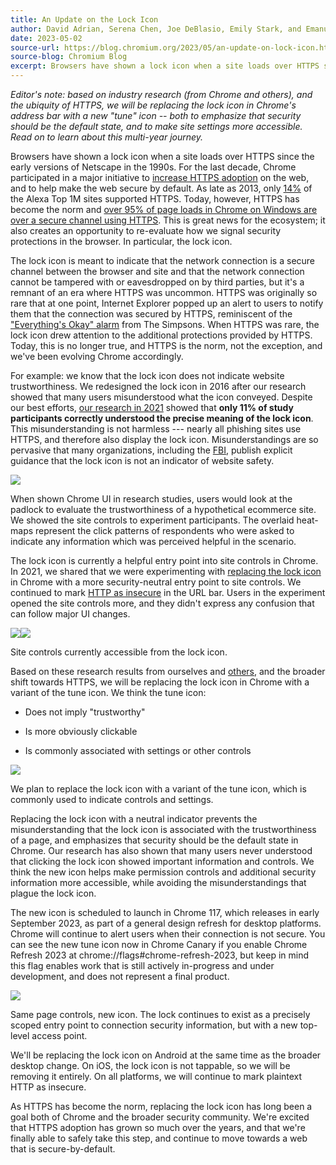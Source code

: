 ```yaml
---
title: An Update on the Lock Icon
author: David Adrian, Serena Chen, Joe DeBlasio, Emily Stark, and Emanuel von Zezschwitz, and the rest of Chrome Trusty Transport
date: 2023-05-02
source-url: https://blog.chromium.org/2023/05/an-update-on-lock-icon.html
source-blog: Chromium Blog
excerpt: Browsers have shown a lock icon when a site loads over HTTPS since the early versions of Netscape in the 1990s. For the last decade, Chrome participated in a major initiative to increase HTTPS adoption on the web, and to help make the web secure by default. As late as 2013, only 14% of the Alexa Top 1M sites supported HTTPS. Today, however, HTTPS has become the norm and over 95% of page loads in Chrome on Windows are over a secure channel using HTTPS. This is great news for the ecosystem; it also creates an opportunity to re-evaluate how we signal security protections in the browser. In particular, the lock icon.
---
```


_Editor's note: based on industry research (from Chrome and others), and the ubiquity of HTTPS, we will be replacing the lock icon in Chrome's address bar with a new "tune" icon -- both to emphasize that security should be the default state, and to make site settings more accessible. Read on to learn about this multi-year journey._

Browsers have shown a lock icon when a site loads over HTTPS since the early versions of Netscape in the 1990s. For the last decade, Chrome participated in a major initiative to [increase HTTPS adoption](https://www.usenix.org/conference/enigma2017/conference-program/presentation/schechter) on the web, and to help make the web secure by default. As late as 2013, only [14%](https://jhalderm.com/pub/papers/https-imc13.pdf) of the Alexa Top 1M sites supported HTTPS. Today, however, HTTPS has become the norm and [over 95% of page loads in Chrome on Windows are over a secure channel using HTTPS](https://transparencyreport.google.com/https/overview?hl=en). This is great news for the ecosystem; it also creates an opportunity to re-evaluate how we signal security protections in the browser. In particular, the lock icon.

The lock icon is meant to indicate that the network connection is a secure channel between the browser and site and that the network connection cannot be tampered with or eavesdropped on by third parties, but it's a remnant of an era where HTTPS was uncommon. HTTPS was originally so rare that at one point, Internet Explorer popped up an alert to users to notify them that the connection was secured by HTTPS, reminiscent of the ["Everything's Okay" alarm](https://simpsons.fandom.com/wiki/Everything%27s_Okay_Alarm) from The Simpsons. When HTTPS was rare, the lock icon drew attention to the additional protections provided by HTTPS. Today, this is no longer true, and HTTPS is the norm, not the exception, and we've been evolving Chrome accordingly.

For example: we know that the lock icon does not indicate website trustworthiness. We redesigned the lock icon in 2016 after our research showed that many users misunderstood what the icon conveyed. Despite our best efforts, [our research in 2021](https://research.google/pubs/pub51481/) showed that **only 11% of study participants correctly understood the precise meaning of the lock icon**. This misunderstanding is not harmless --- nearly all phishing sites use HTTPS, and therefore also display the lock icon. Misunderstandings are so pervasive that many organizations, including the [FBI](https://www.ic3.gov/Media/Y2019/PSA190610), publish explicit guidance that the lock icon is not an indicator of website safety.

[![](https://blogger.googleusercontent.com/img/b/R29vZ2xl/AVvXsEjBq_FRtvQmEwYveEh-SJ5K9ocrgYOLbU97Z5oT3xiS9m4gUUddYzGJ00pxKJ8TvMQZ13I3h_MGDOw3TdaJeGditVMPO-8I950E1i7cexj1x3GBtf3bPcm92YWqsfwS0C51743MEQpSWNbnUBgWEEpy7S-edVk1DTvakNQkLvBSFsxAgDAEQps1bx23Ww/s1314/heatmap.png)](https://blogger.googleusercontent.com/img/b/R29vZ2xl/AVvXsEjBq_FRtvQmEwYveEh-SJ5K9ocrgYOLbU97Z5oT3xiS9m4gUUddYzGJ00pxKJ8TvMQZ13I3h_MGDOw3TdaJeGditVMPO-8I950E1i7cexj1x3GBtf3bPcm92YWqsfwS0C51743MEQpSWNbnUBgWEEpy7S-edVk1DTvakNQkLvBSFsxAgDAEQps1bx23Ww/s1314/heatmap.png)

When shown Chrome UI in research studies, users would look at the padlock to evaluate the trustworthiness of a hypothetical ecommerce site. We showed the site controls to experiment participants. The overlaid heat-maps represent the click patterns of respondents who were asked to indicate any information which was perceived helpful in the scenario.

The lock icon is currently a helpful entry point into site controls in Chrome. In 2021, we shared that we were experimenting with [replacing the lock icon](https://blog.chromium.org/2021/07/increasing-https-adoption.html) in Chrome with a more security-neutral entry point to site controls. We continued to mark [HTTP as insecure](https://blog.google/products/chrome/milestone-chrome-security-marking-http-not-secure/) in the URL bar. Users in the experiment opened the site controls more, and they didn't express any confusion that can follow major UI changes.

[![](https://blogger.googleusercontent.com/img/b/R29vZ2xl/AVvXsEgRlMaXduiXZSOPgMTX6_aNrz8Lv-JoriuiHaiK__ZhRN5iSfy0QGKndAwXe3jRPvpaWmPRDhWJP_Eujn0AsWPEqO-RSNQfpxcU7AZlKzS4yiv-c1tGnhH_94ddjG37iLua0rCvtO7aJFR9bl61rOwIuWlwu1hlMXjrM064ZTF_31xD681Su0VcGGYA3Q/s860/site-controls.png)](https://blogger.googleusercontent.com/img/b/R29vZ2xl/AVvXsEgRlMaXduiXZSOPgMTX6_aNrz8Lv-JoriuiHaiK__ZhRN5iSfy0QGKndAwXe3jRPvpaWmPRDhWJP_Eujn0AsWPEqO-RSNQfpxcU7AZlKzS4yiv-c1tGnhH_94ddjG37iLua0rCvtO7aJFR9bl61rOwIuWlwu1hlMXjrM064ZTF_31xD681Su0VcGGYA3Q/s860/site-controls.png)[![](https://blogger.googleusercontent.com/img/b/R29vZ2xl/AVvXsEi9xAuoobZuThsUwFML3p9WT-BFW_0GRfbUlqoJuBuVt2lFymZaSmPzb0rqZ4ybodEErBHewbAPV6RD6ap3yTBAlcokOVFszspAiNaDt6W7DpvHvujPehuHraQNAZZwxwd3AhfZu3XSBJVNDkrw1EuwdK3khtFQ0hEJAXa8UZGCpmjbjFvW3xqRRFittg/s692/site-controls-small.png)](https://blogger.googleusercontent.com/img/b/R29vZ2xl/AVvXsEi9xAuoobZuThsUwFML3p9WT-BFW_0GRfbUlqoJuBuVt2lFymZaSmPzb0rqZ4ybodEErBHewbAPV6RD6ap3yTBAlcokOVFszspAiNaDt6W7DpvHvujPehuHraQNAZZwxwd3AhfZu3XSBJVNDkrw1EuwdK3khtFQ0hEJAXa8UZGCpmjbjFvW3xqRRFittg/s692/site-controls-small.png)

Site controls currently accessible from the lock icon.

Based on these research results from ourselves and [others](https://ieeexplore.ieee.org/document/4223213), and the broader shift towards HTTPS, we will be replacing the lock icon in Chrome with a variant of the tune icon. We think the tune icon:

-   Does not imply "trustworthy"

-   Is more obviously clickable

-   Is commonly associated with settings or other controls

[![](https://blogger.googleusercontent.com/img/b/R29vZ2xl/AVvXsEgugOcJZQTuZzMo-ker60pSIzOIfBPPIV7Gq_7nmOU9lVqJWZ-qyurLC-Pj3lrPrrh-pemoJC6Ix27Dam2LmNasddSS21m37_7YV8qbC2MPE8j1gEIcBqcMqSAvhq5WnAJ34OV3IZYoqhivJo0oN3C2A4NWA0csosSV4jFIbqhOopCrXwKPFu96oW6_Yg/s1600/tune.png)](https://blogger.googleusercontent.com/img/b/R29vZ2xl/AVvXsEgugOcJZQTuZzMo-ker60pSIzOIfBPPIV7Gq_7nmOU9lVqJWZ-qyurLC-Pj3lrPrrh-pemoJC6Ix27Dam2LmNasddSS21m37_7YV8qbC2MPE8j1gEIcBqcMqSAvhq5WnAJ34OV3IZYoqhivJo0oN3C2A4NWA0csosSV4jFIbqhOopCrXwKPFu96oW6_Yg/s288/tune.png)

We plan to replace the lock icon with a variant of the tune icon, which is commonly used to indicate controls and settings.

Replacing the lock icon with a neutral indicator prevents the misunderstanding that the lock icon is associated with the trustworthiness of a page, and emphasizes that security should be the default state in Chrome. Our research has also shown that many users never understood that clicking the lock icon showed important information and controls. We think the new icon helps make permission controls and additional security information more accessible, while avoiding the misunderstandings that plague the lock icon.

The new icon is scheduled to launch in Chrome 117, which releases in early September 2023, as part of a general design refresh for desktop platforms. Chrome will continue to alert users when their connection is not secure. You can see the new tune icon now in Chrome Canary if you enable Chrome Refresh 2023 at chrome://flags#chrome-refresh-2023, but keep in mind this flag enables work that is still actively in-progress and under development, and does not represent a final product.

[![](https://blogger.googleusercontent.com/img/b/R29vZ2xl/AVvXsEh42uF3vHKMYdRxs7Pn3IWFieNo15A49lukAYJ_WzOOgfN1frqfnkh45T-pUdZdIW-caFj1tA8IGBRRjgra_jd2JQ6igjESnX2xYieuWgA3aP4E7QU4mif8OrA7XAPwyURpVQ5azwDXe8NnuxjmV_4nnVEvc-YPBq76tcCOzBAS8pjQDNt-rKM88M3q6A/s1040/new-site-controls.png)](https://blogger.googleusercontent.com/img/b/R29vZ2xl/AVvXsEh42uF3vHKMYdRxs7Pn3IWFieNo15A49lukAYJ_WzOOgfN1frqfnkh45T-pUdZdIW-caFj1tA8IGBRRjgra_jd2JQ6igjESnX2xYieuWgA3aP4E7QU4mif8OrA7XAPwyURpVQ5azwDXe8NnuxjmV_4nnVEvc-YPBq76tcCOzBAS8pjQDNt-rKM88M3q6A/s1040/new-site-controls.png)

Same page controls, new icon. The lock continues to exist as a precisely scoped entry point to connection security information, but with a new top-level access point.

We'll be replacing the lock icon on Android at the same time as the broader desktop change. On iOS, the lock icon is not tappable, so we will be removing it entirely. On all platforms, we will continue to mark plaintext HTTP as insecure.

As HTTPS has become the norm, replacing the lock icon has long been a goal both of Chrome and the broader security community. We're excited that HTTPS adoption has grown so much over the years, and that we're finally able to safely take this step, and continue to move towards a web that is secure-by-default.